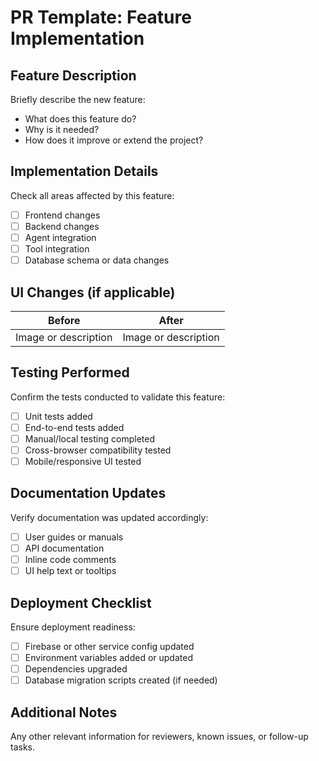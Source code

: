 # PR Template: Feature Implementation

## Feature Description
Briefly describe the new feature:

* What does this feature do?
* Why is it needed?
* How does it improve or extend the project?

## Implementation Details
Check all areas affected by this feature:

* [ ] Frontend changes
* [ ] Backend changes
* [ ] Agent integration
* [ ] Tool integration
* [ ] Database schema or data changes

## UI Changes (if applicable)

| Before | After |
|--------|-------|
| Image or description | Image or description |

## Testing Performed
Confirm the tests conducted to validate this feature:

* [ ] Unit tests added
* [ ] End-to-end tests added
* [ ] Manual/local testing completed
* [ ] Cross-browser compatibility tested
* [ ] Mobile/responsive UI tested

## Documentation Updates
Verify documentation was updated accordingly:

* [ ] User guides or manuals
* [ ] API documentation
* [ ] Inline code comments
* [ ] UI help text or tooltips

## Deployment Checklist
Ensure deployment readiness:

* [ ] Firebase or other service config updated
* [ ] Environment variables added or updated
* [ ] Dependencies upgraded
* [ ] Database migration scripts created (if needed)

## Additional Notes
Any other relevant information for reviewers, known issues, or follow-up tasks.
